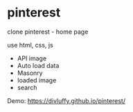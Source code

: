 # pinterest


clone pinterest - home page

use html, css, js

 - API image
 - Auto load data
 - Masonry
 - loaded image
 - search

Demo: https://divluffy.github.io/pinterest/
